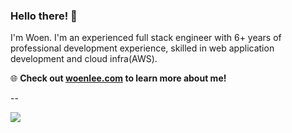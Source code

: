 ### Hello there! 👋

I'm Woen. I'm an experienced full stack engineer with 6+ years of professional development experience, skilled in web application development and cloud infra(AWS). 

🌐 **Check out [woenlee.com](https://www.woenlee.com) to learn more about me!**


--


![](https://komarev.com/ghpvc/?username=woenlee&color=green&label=👀)

<!--
**woenlee/woenlee** is a ✨ _special_ ✨ repository because its `README.md` (this file) appears on your GitHub profile.

Here are some ideas to get you started:

- 🔭 I’m currently working on ...
- 🌱 I’m currently learning ...
- 👯 I’m looking to collaborate on ...
- 🤔 I’m looking for help with ...
- 💬 Ask me about ...
- 📫 How to reach me: ...
- 😄 Pronouns: ...
- ⚡ Fun fact: ...
-->
